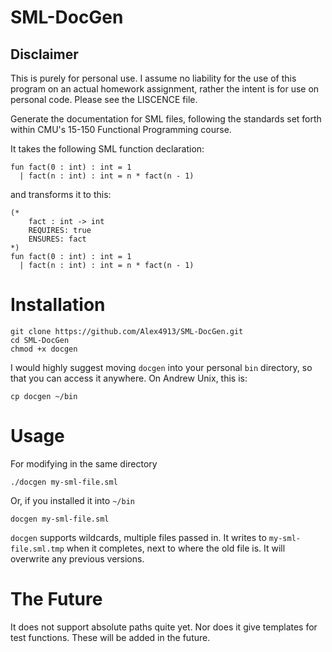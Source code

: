 SML-DocGen
=============

Disclaimer
----------

This is purely for personal use. I assume no liability for the use of this program on an
actual homework assignment, rather the intent is for use on personal code. Please see the
LISCENCE file.

Generate the documentation for SML files, following the standards set forth within CMU's
15-150 Functional Programming course.

It takes the following SML function declaration:
```
fun fact(0 : int) : int = 1
  | fact(n : int) : int = n * fact(n - 1)
```
and transforms it to this:
```
(*
    fact : int -> int
    REQUIRES: true
    ENSURES: fact
*)
fun fact(0 : int) : int = 1
  | fact(n : int) : int = n * fact(n - 1)
```

Installation
============

```
git clone https://github.com/Alex4913/SML-DocGen.git
cd SML-DocGen
chmod +x docgen
```

I would highly suggest moving `docgen` into your personal `bin` directory,
so that you can access it anywhere. On Andrew Unix, this is:
```
cp docgen ~/bin
```

Usage
=====

For modifying in the same directory
```
./docgen my-sml-file.sml
```

Or, if you installed it into `~/bin`
```
docgen my-sml-file.sml
```

`docgen` supports wildcards, multiple files passed in. It writes to
`my-sml-file.sml.tmp` when it completes, next to where the old file is.
It will overwrite any previous versions.

The Future
==========

It does not support absolute paths quite yet. Nor does it give templates
for test functions. These will be added in the future.
